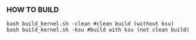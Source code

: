 ### HOW TO BUILD

```shell
bash build_kernel.sh -clean #clean build (without ksu)
bash build_kernel.sh -ksu #build with ksu (not clean build)
```
